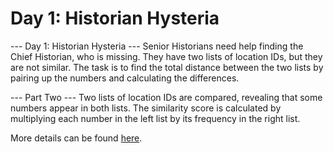 # Day 1: Historian Hysteria

--- Day 1: Historian Hysteria ---
Senior Historians need help finding the Chief Historian, who is missing. They have two lists of location IDs, but they are not similar. The task is to find the total distance between the two lists by pairing up the numbers and calculating the differences.

--- Part Two ---
Two lists of location IDs are compared, revealing that some numbers appear in both lists. The similarity score is calculated by multiplying each number in the left list by its frequency in the right list.

More details can be found [here](https://adventofcode.com/2024/day/1).
